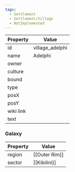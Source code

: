 ```yaml
---
tags:
  - Settlement
  - Settlement/Village
  - NotImplemented
---
```


| Property  | Value           |
| --------- | --------------- |
| id        | village_adelphi |
| name      | Adelphi         |
| owner     |                 |
| culture   |                 |
| bound     |                 |
| type      |                 |
| posX      |                 |
| posY      |                 |
| wiki link |                 |
| text      |                 |

### Galaxy
| Property | Value         |
| -------- | ------------- |
| region   | [[Outer Rim]] |
| sector   | [[Kibilini]]  |
